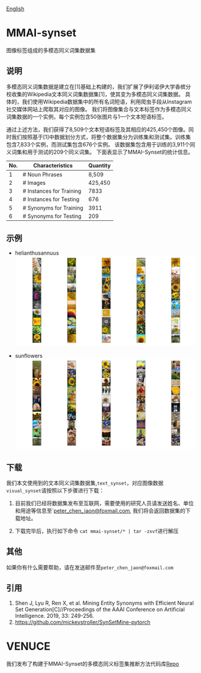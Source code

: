 [English](README_en.md)
# MMAI-synset

图像标签组成的多模态同义词集数据集

## 说明

多模态同义词集数据是建立在[1]基础上构建的，我们扩展了伊利诺伊大学香槟分校收集的Wikipedia文本同义词集数据集[1]，使其变为多模态同义词集数据。 具体的，我们使用Wikipedia数据集中的所有名词短语，利用爬虫手段从Instagram社交媒体网站上爬取其对应的图像。 我们将图像集合与文本标签作为多模态同义词集数据的一个实例，每个实例包含50张图片与1一个文本短语标签。 

通过上述方法，我们获得了8,509个文本短语标签及其相应的425,450个图像。同时我们按照基于[1]中数据划分方式，将整个数据集分为训练集和测试集。训练集包含7,833个实例，而测试集包含676个实例。 该数据集包含用于训练的3,911个同义词集和用于测试的209个同义词集。 下面表显示了MMAI-Synset的统计信息。


No.| Characteristics |Quantity
---|---|---
1 | # Noun Phrases| 8,509
2 | # Images| 425,450
3 | # Instances for Training| 7833
4 | # Instances for Testing | 676
5 | # Synonyms for Training |3911
6 | # Synonyms for Testing |209


## 示例
- helianthusannuus
![helianthusannuus](./src/helianthusannuus.jpg)

- sunflowers
![sunflowers](./src/sunflowers.jpg)

## 下载
我们本文使用到的文本同义词集数据集,`text_synset`，对应图像数据`visual_synset`请按照以下步骤进行下载：


1. 目前我们已经将数据集发布至互联网，需要使用的研究人员请发送姓名、单位和用途等信息至`peter_chen_jaon@foxmail.com, 我们将会返回数据集的下载地址。

2. 下载完毕后，执行如下命令 `cat mmai-synset/* | tar -zxvf`进行解压

## 其他
如果你有什么需要帮助，请在发送邮件至`peter_chen_jaon@foxmail.com`

## 引用
1. Shen J, Lyu R, Ren X, et al. Mining Entity Synonyms with Efficient Neural Set Generation[C]//Proceedings of the AAAI Conference on Artificial Intelligence. 2019, 33: 249-256.
2. https://github.com/mickeystroller/SynSetMine-pytorch


# VENUCE

我们发布了构建于MMAI-Synset的多模态同义标签集推断方法代码库[Repo](https://github.com/cgpeter96/VENUE)
